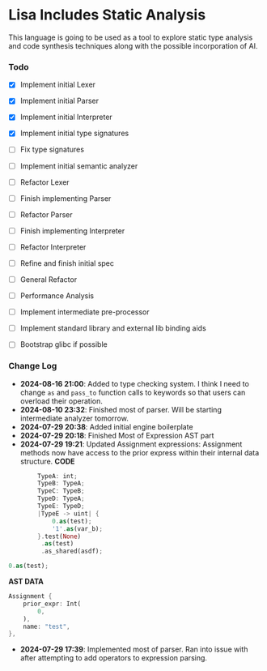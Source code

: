 # Lisa Includes Static Analysis 

This language is going to be used as a tool to explore static type analysis and
code synthesis techniques along with the possible incorporation of AI.

### Todo
- [x] Implement initial Lexer
- [x] Implement initial Parser
- [x] Implement initial Interpreter
- [x] Implement initial type signatures
- [ ] Fix type signatures
- [ ] Implement initial semantic analyzer 
- [ ] Refactor Lexer
- [ ] Finish implementing Parser
- [ ] Refactor Parser
- [ ] Finish implementing Interpreter
- [ ] Refactor Interpreter
- [ ] Refine and finish initial spec
- [ ] General Refactor
- [ ] Performance Analysis
- [ ] Implement intermediate pre-processor 
- [ ] Implement standard library and external lib binding aids
- [ ] Bootstrap glibc if possible


### Change Log

- **2024-08-16 21:00**: Added to type checking system. I think I need to change `as` and
  `pass_to` function calls to keywords so that users can overload their operation.
- **2024-08-10 23:32**: Finished most of parser. Will be starting intermediate
analyzer tomorrow.
- **2024-07-29 20:38**: Added initial engine boilerplate
- **2024-07-29 20:18**: Finished Most of Expression AST part
- **2024-07-29 19:21**: Updated Assignment expressions:
Assignment methods now have access to the prior express within their internal
data structure.
**CODE**
```rs
        TypeA: int;
        TypeB: TypeA;
        TypeC: TypeB;
        TypeD: TypeA;
        TypeE: TypeD;
        |TypeE -> uint| {
            0.as(test);
            '1'.as(var_b);
        }.test(None)
         .as(test)
         .as_shared(asdf);

0.as(test);
```
**AST DATA**
```rs
Assignment {
    prior_expr: Int(
        0,
    ),
    name: "test",
},
```
- **2024-07-29 17:39**: Implemented most of parser. Ran into issue with after
attempting to add operators to expression parsing.
